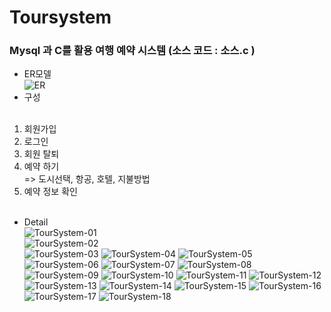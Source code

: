 # Toursystem
### Mysql 과 C를 활용 여행 예약 시스템  (소스 코드 : 소스.c )

- ER모델<br> 
![ER](https://user-images.githubusercontent.com/69624521/93326313-9096d700-f853-11ea-8b2d-6c3725edfac9.PNG)<br>
- 구성<br><br>
1. 회원가입<br>
2. 로그인<br>
3. 회원 탈퇴<br>
4. 예약 하기<br>
=> 도시선택, 항공, 호텔, 지불방법  <br>
5. 예약 정보 확인<br><br>
- Detail<br>
![TourSystem-01](https://user-images.githubusercontent.com/69624521/93327541-778f2580-f855-11ea-96b5-84644430b55c.jpg)<br>
![TourSystem-02](https://user-images.githubusercontent.com/69624521/93327546-78c05280-f855-11ea-804a-c668acd4f6cc.jpg)<br>
![TourSystem-03](https://user-images.githubusercontent.com/69624521/93327547-7958e900-f855-11ea-8751-c828717dadce.jpg)
![TourSystem-04](https://user-images.githubusercontent.com/69624521/93327548-7958e900-f855-11ea-9dc9-4f24f8334cb0.jpg)
![TourSystem-05](https://user-images.githubusercontent.com/69624521/93327549-79f17f80-f855-11ea-8c6b-834785b99ed8.jpg)
![TourSystem-06](https://user-images.githubusercontent.com/69624521/93327551-79f17f80-f855-11ea-8b53-2e5c9c26ab6a.jpg)
![TourSystem-07](https://user-images.githubusercontent.com/69624521/93327552-7a8a1600-f855-11ea-8126-b258b3c31ab1.jpg)
![TourSystem-08](https://user-images.githubusercontent.com/69624521/93327553-7a8a1600-f855-11ea-9fab-cc79b2bae915.jpg)
![TourSystem-09](https://user-images.githubusercontent.com/69624521/93327557-7b22ac80-f855-11ea-95d3-55be6eea3f34.jpg)
![TourSystem-10](https://user-images.githubusercontent.com/69624521/93327558-7bbb4300-f855-11ea-9bdc-92585e64dbf1.jpg)
![TourSystem-11](https://user-images.githubusercontent.com/69624521/93327559-7bbb4300-f855-11ea-869d-99203152518a.jpg)
![TourSystem-12](https://user-images.githubusercontent.com/69624521/93327560-7c53d980-f855-11ea-8ba3-47702317121a.jpg)
![TourSystem-13](https://user-images.githubusercontent.com/69624521/93327563-7c53d980-f855-11ea-8238-1e030d8eca2e.jpg)
![TourSystem-14](https://user-images.githubusercontent.com/69624521/93327564-7cec7000-f855-11ea-98b9-4117fb0cd6d4.jpg)
![TourSystem-15](https://user-images.githubusercontent.com/69624521/93327567-7d850680-f855-11ea-88a3-00b5b7448b69.jpg)
![TourSystem-16](https://user-images.githubusercontent.com/69624521/93327570-7d850680-f855-11ea-89c1-381f8cb36355.jpg)
![TourSystem-17](https://user-images.githubusercontent.com/69624521/93327571-7e1d9d00-f855-11ea-96ff-03777f7c9f61.jpg)
![TourSystem-18](https://user-images.githubusercontent.com/69624521/93327574-7e1d9d00-f855-11ea-9e82-f2aa19efb4bd.jpg)
